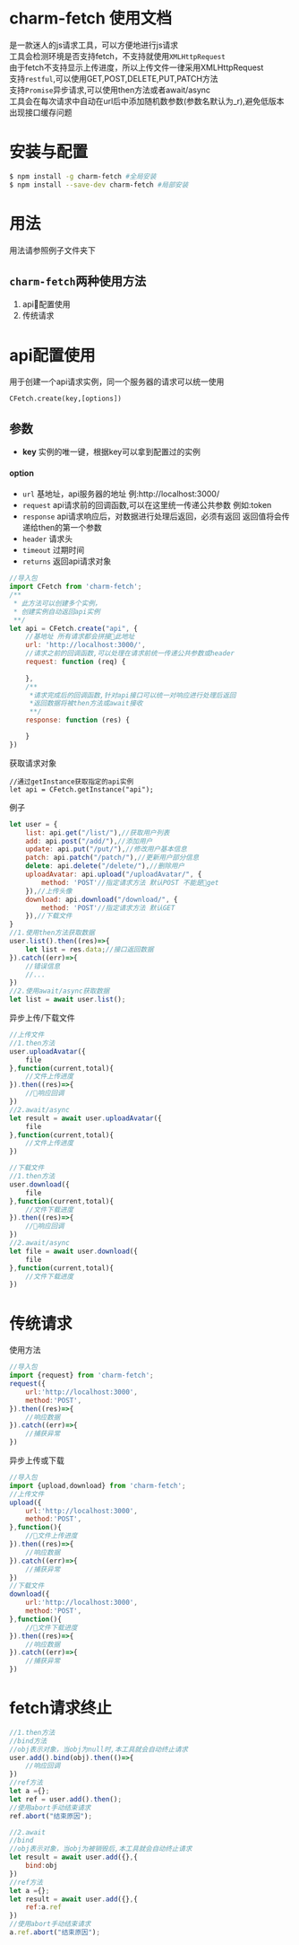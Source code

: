 
charm-fetch 使用文档
==========
是一款迷人的js请求工具，可以方便地进行js请求  
工具会检测环境是否支持fetch，不支持就使用`XMLHttpRequest`   
由于fetch不支持显示上传进度，所以上传文件一律采用XMLHttpRequest  
支持`restful`,可以使用GET,POST,DELETE,PUT,PATCH方法  
支持`Promise`异步请求,可以使用then方法或者await/async  
工具会在每次请求中自动在url后中添加随机数参数(参数名默认为_r),避免低版本出现接口缓存问题

安装与配置
==========
```sh
$ npm install -g charm-fetch #全局安装
$ npm install --save-dev charm-fetch #局部安装
```
用法
==========
用法请参照例子文件夹下  
## `charm-fetch`两种使用方法
1. api配置使用
2. 传统请求

# api配置使用
用于创建一个api请求实例，同一个服务器的请求可以统一使用
```
CFetch.create(key,[options])
```
## 参数
* **key** 实例的唯一键，根据key可以拿到配置过的实例
#### option
* `url` 基地址，api服务器的地址 例:http://localhost:3000/
* `request` api请求前的回调函数,可以在这里统一传递公共参数 例如:token
* `response` api请求响应后，对数据进行处理后返回，必须有返回 返回值将会传递给then的第一个参数
* `header` 请求头
* `timeout` 过期时间
* `returns` 返回api请求对象

```javascript
//导入包
import CFetch from 'charm-fetch';
/**
 * 此方法可以创建多个实例，
 * 创建实例自动返回api实例
 **/
let api = CFetch.create("api", {
    //基地址 所有请求都会拼接此地址
    url: 'http://localhost:3000/',
    //请求之前的回调函数,可以处理在请求前统一传递公共参数或header
    request: function (req) {
       
    },
    /**
     *请求完成后的回调函数,针对api接口可以统一对响应进行处理后返回
     *返回数据将被then方法或await接收
     **/
    response: function (res) {

    }
})
```
获取请求对象
```
//通过getInstance获取指定的api实例
let api = CFetch.getInstance("api");
```

例子
```javascript
let user = {
    list: api.get("/list/"),//获取用户列表
    add: api.post("/add/"),//添加用户
    update: api.put("/put/"),//修改用户基本信息
    patch: api.patch("/patch/"),//更新用户部分信息
    delete: api.delete("/delete/"),//删除用户
    uploadAvatar: api.upload("/uploadAvatar/", {
        method: 'POST'//指定请求方法 默认POST 不能是get 
    }),//上传头像
    download: api.download("/download/", {
        method: 'POST'//指定请求方法 默认GET
    }),//下载文件
}
//1.使用then方法获取数据
user.list().then((res)=>{
    let list = res.data;//接口返回数据
}).catch((err)=>{
    //错误信息
    //...
})
//2.使用await/async获取数据
let list = await user.list();
```
异步上传/下载文件
```javascript
//上传文件
//1.then方法
user.uploadAvatar({
    file
},function(current,total){
    //文件上传进度
}).then((res)=>{
    //响应回调
})
//2.await/async
let result = await user.uploadAvatar({
    file
},function(current,total){
    //文件上传进度
})

//下载文件
//1.then方法
user.download({
    file
},function(current,total){
    //文件下载进度
}).then((res)=>{
    //响应回调
})
//2.await/async
let file = await user.download({
    file
},function(current,total){
    //文件下载进度
})
```
# 传统请求
使用方法
```javascript
//导入包
import {request} from 'charm-fetch';
request({
    url:'http://localhost:3000',
    method:'POST',
}).then((res)=>{
    //响应数据
}).catch((err)=>{
    //捕获异常
})
```
异步上传或下载
```javascript
//导入包
import {upload,download} from 'charm-fetch';
//上传文件
upload({
    url:'http://localhost:3000',
    method:'POST',
},function(){
    //文件上传进度
}).then((res)=>{
    //响应数据
}).catch((err)=>{
    //捕获异常
})
//下载文件
download({
    url:'http://localhost:3000',
    method:'POST',
},function(){
    //文件下载进度
}).then((res)=>{
    //响应数据
}).catch((err)=>{
    //捕获异常
})
```
# fetch请求终止
```javascript
//1.then方法
//bind方法 
//obj表示对象，当obj为null时,本工具就会自动终止请求
user.add().bind(obj).then(()=>{
    //响应回调
})
//ref方法
let a ={};
let ref = user.add().then();
//使用abort手动结束请求
ref.abort("结束原因");

//2.await
//bind
//obj表示对象，当obj为被销毁后,本工具就会自动终止请求
let result = await user.add({},{
    bind:obj
})
//ref方法
let a ={};
let result = await user.add({},{
    ref:a.ref
})
//使用abort手动结束请求
a.ref.abort("结束原因");

```